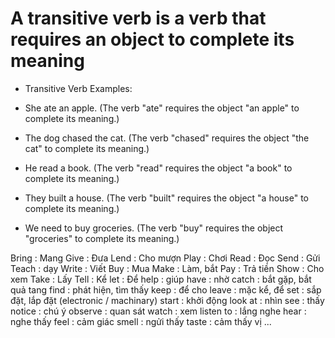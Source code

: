 # A transitive verb is a verb that requires an object to complete its meaning

* Transitive Verb Examples:

- She ate an apple. (The verb "ate" requires the object "an apple" to complete its meaning.)

- The dog chased the cat. (The verb "chased" requires the object "the cat" to complete its meaning.)

- He read a book. (The verb "read" requires the object "a book" to complete its meaning.)

- They built a house. (The verb "built" requires the object "a house" to complete its meaning.)

- We need to buy groceries. (The verb "buy" requires the object "groceries" to complete its meaning.)

Bring                   :	Mang
Give                    :	Đưa
Lend                    :	Cho mượn
Play                    :	Chơi
Read                    :	Đọc
Send                    :	Gửi
Teach                   :	dạy
Write                   :	Viết
Buy                     :	Mua
Make                    :	Làm, bắt
Pay                     :	Trả tiền
Show                    :	Cho xem
Take                    :	Lấy
Tell                    :	Kể
let                     :       Để
help                    :       giúp
have                    :       nhờ
catch                   :       bắt gặp, bắt quả tang
find                    :       phát hiện, tìm thấy
keep                    :       để cho
leave                   :       mặc kể, để
set                     :       sắp đặt, lắp đặt (electronic / machinary)
start                   :       khởi động
look at                 :       nhìn
see                     :       thấy
notice                  :       chú ý
observe                 :       quan sát
watch                   :       xem
listen to               :       lắng nghe
hear                    :       nghe thấy
feel                    :       cảm giác 
smell                   :       ngửi thấy
taste                   :       cảm thấy vị
        ...